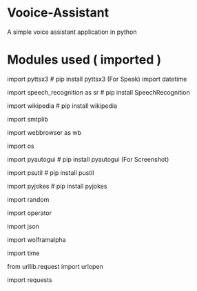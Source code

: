# Vooice-Assistant
A simple voice assistant application in python
# Modules used ( imported )
  import pyttsx3  # pip install pyttsx3 (For Speak)
  import datetime
  
  import speech_recognition as sr  # pip install SpeechRecognition
  
  import wikipedia  # pip install wikipedia
  
  import smtplib
  
  import webbrowser as wb
  
  import os
  
  import pyautogui  # pip install pyautogui (For Screenshot)
  
  import psutil  # pip install pustil
  
  import pyjokes  # pip install pyjokes
  
  import random
  
  import operator
  
  import json
  
  import wolframalpha
  
  import time
  
  from urllib.request import urlopen
  
  import requests
